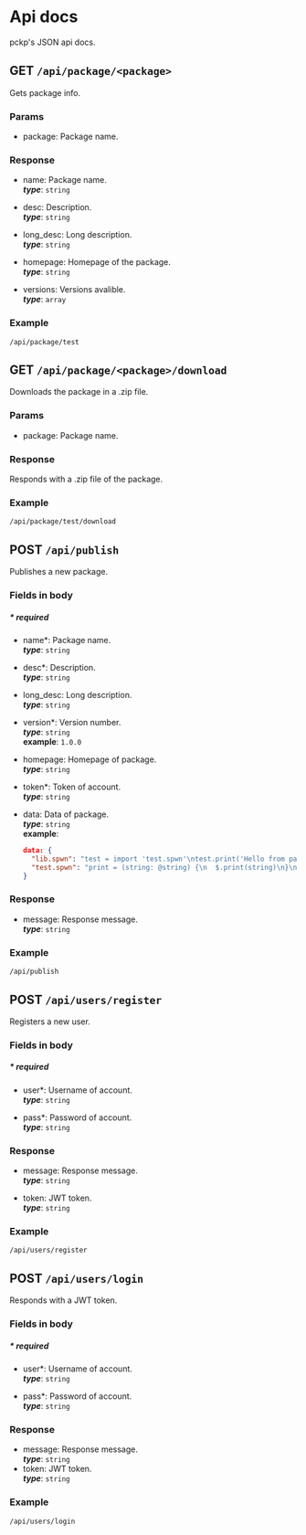 # Api docs
pckp's JSON api docs.

## GET `/api/package/<package>`
Gets package info.

### Params
- package: Package name.

### Response
- name: Package name.  
***type***: `string`

- desc: Description.  
***type***: `string`

- long_desc: Long description.  
***type***: `string`

- homepage: Homepage of the package.  
***type***: `string`

- versions: Versions avalible.  
***type***: `array`

### Example
`/api/package/test`

## GET `/api/package/<package>/download`
Downloads the package in a .zip file.

### Params
- package: Package name.

### Response
Responds with a .zip file of the package.

### Example
`/api/package/test/download`

## POST `/api/publish`
Publishes a new package.

### Fields in body
##### \* required
- name*: Package name.  
***type***: `string`

- desc*: Description.  
***type***: `string`

- long_desc: Long description.  
***type***: `string`

- version*: Version number.  
***type***: `string`  
**example**: `1.0.0`

- homepage: Homepage of package.  
***type***: `string`

- token*: Token of account.  
***type***: `string`

- data: Data of package.   
***type***: `string`   
**example**:  
  ```json
  data: {
    "lib.spwn": "test = import 'test.spwn'\ntest.print('Hello from package!')",
    "test.spwn": "print = (string: @string) {\n  $.print(string)\n}\n\nreturn  {\n  print\n}"
  }
  ```  

### Response
- message: Response message.  
***type***: `string`

### Example
`/api/publish`

## POST `/api/users/register`
Registers a new user.

### Fields in body
##### \* required
- user*: Username of account.  
***type***: `string`

- pass*: Password of account.  
***type***: `string`

### Response
- message: Response message.  
***type***: `string`

- token: JWT token.  
***type***: `string`

### Example
`/api/users/register`

## POST `/api/users/login`
Responds with a JWT token.

### Fields in body
##### \* required
- user*: Username of account.  
***type***: `string`

- pass*: Password of account.  
***type***: `string`

### Response
- message: Response message.  
***type***: `string`
- token: JWT token.  
***type***: `string`

### Example
`/api/users/login`